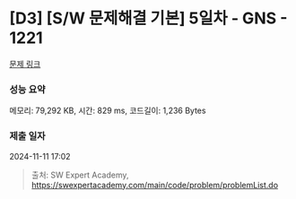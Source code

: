 # [D3] [S/W 문제해결 기본] 5일차 - GNS - 1221 

[문제 링크](https://swexpertacademy.com/main/code/problem/problemDetail.do?contestProbId=AV14jJh6ACYCFAYD) 

### 성능 요약

메모리: 79,292 KB, 시간: 829 ms, 코드길이: 1,236 Bytes

### 제출 일자

2024-11-11 17:02



> 출처: SW Expert Academy, https://swexpertacademy.com/main/code/problem/problemList.do